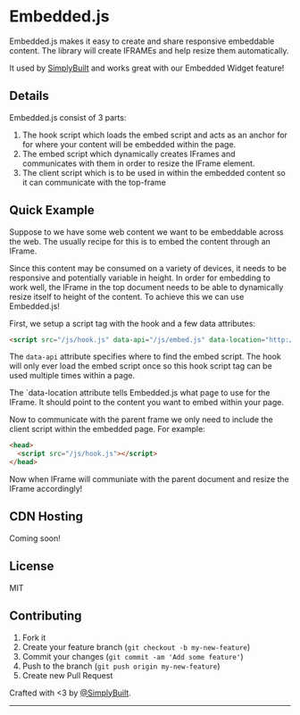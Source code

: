 # Embedded.js

Embedded.js makes it easy to create and share responsive embeddable content.
The library will create IFRAMEs and help resize them automatically.

It used by [SimplyBuilt](https://www.simplybuilt.com/) and works great
with our Embedded Widget feature!

## Details

Embedded.js consist of 3 parts:

1. The hook script which loads the embed script and acts as an anchor for
   for where your content will be embedded within the page.
2. The embed script which dynamically creates IFrames and communicates
   with them in order to resize the IFrame element.
3. The client script which is to be used in within the embedded content
   so it can communicate with the top-frame

## Quick Example

Suppose to we have some web content we want to be embeddable across the
web. The usually recipe for this is to embed the content through an IFrame.

Since this content may be consumed on a variety of devices, it needs to
be responsive and potentially variable in height. In order for embedding
to work well, the IFrame in the top document needs to be able to
dynamically resize itself to height of the content. To achieve this we can
use Embedded.js!

First, we setup a script tag with the hook and a few data attributes:

```html
<script src="/js/hook.js" data-api="/js/embed.js" data-location="http://example.com/embeddable-content"></script>
```

The `data-api` attribute specifies where to find the embed script. The
hook will only ever load the embed script once so this hook script tag
can be used multiple times within a page.

The `data-location attribute tells Embedded.js what page to use for the
IFrame. It should point to the content you want to embed within your
page.

Now to communicate with the parent frame we only need to include the
client script within the embedded page. For example:

```html
<head>
  <script src="/js/hook.js"></script>
</head>
```

Now when IFrame will communiate with the parent document and resize the
IFrame accordingly!

## CDN Hosting

Coming soon!

## License

MIT

## Contributing

1. Fork it
2. Create your feature branch (`git checkout -b my-new-feature`)
3. Commit your changes (`git commit -am 'Add some feature'`)
4. Push to the branch (`git push origin my-new-feature`)
5. Create new Pull Request

Crafted with <3 by [@SimplyBuilt](https://twitter.com/SimplyBuilt).

***
